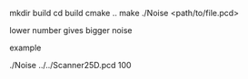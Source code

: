 mkdir build
cd build
cmake ..
make
./Noise <path/to/file.pcd> <noiselvl>

lower number gives bigger noise

example

./Noise ../../Scanner25D.pcd 100
